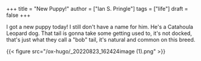 +++
title = "New Puppy!"
author = ["Ian S. Pringle"]
tags = ["life"]
draft = false
+++

I got a new puppy today! I still don't have a name for him. He's a Catahoula
Leopard dog. That tail is gonna take some getting used to, it's not docked,
that's just what they call a "bob" tail, it's natural and common on this breed.

{{< figure src="/ox-hugo/_20220823_162424image (1).png" >}}
